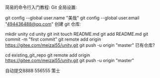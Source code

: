 

简易的命令行入门教程:
Git 全局设置:

git config --global user.name "美哉"
git config --global user.email "494436488@qq.com"
创建 git 仓库:

mkdir unity
cd unity
git init 
touch README.md
git add README.md
git commit -m "first commit"
git remote add origin https://gitee.com/meizai55/unity.git
git push -u origin "master"
已有仓库?

cd existing_git_repo
git remote add origin https://gitee.com/meizai55/unity.git
git push -u origin "master"



自动提交8888 556555
策士

